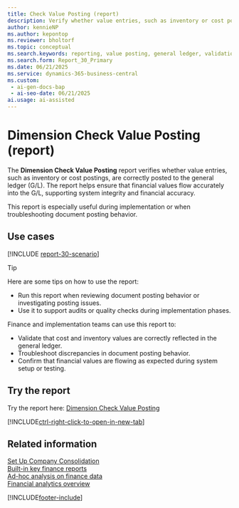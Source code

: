 ```yaml
---
title: Check Value Posting (report)
description: Verify whether value entries, such as inventory or cost postings, are correctly posted to the general ledger. Use this report to validate document posting behavior during implementation or troubleshooting.
author: kennieNP
ms.author: kepontop
ms.reviewer: bholtorf
ms.topic: conceptual
ms.search.keywords: reporting, value posting, general ledger, validation
ms.search.form: Report_30_Primary
ms.date: 06/21/2025
ms.service: dynamics-365-business-central
ms.custom:
 - ai-gen-docs-bap
 - ai-seo-date: 06/21/2025
ai.usage: ai-assisted
---
```


# Dimension Check Value Posting (report)

The **Dimension Check Value Posting** report verifies whether value entries, such as inventory or cost postings, are correctly posted to the general ledger (G/L). The report helps ensure that financial values flow accurately into the G/L, supporting system integrity and financial accuracy.

This report is especially useful during implementation or when troubleshooting document posting behavior.

## Use cases

[!INCLUDE [report-30-scenario](../includes/report-30-scenario-include.md)]

> [!TIP]
> Here are some tips on how to use the report:
>
> * Run this report when reviewing document posting behavior or investigating posting issues.
> * Use it to support audits or quality checks during implementation phases.

Finance and implementation teams can use this report to:

* Validate that cost and inventory values are correctly reflected in the general ledger.
* Troubleshoot discrepancies in document posting behavior.
* Confirm that financial values are flowing as expected during system setup or testing.

## Try the report

Try the report here: [Dimension Check Value Posting](https://businesscentral.dynamics.com?report=30)

[!INCLUDE[ctrl-right-click-to-open-in-new-tab](../includes/ctrl-right-click-to-open-in-new-tab.md)]

## Related information

[Set Up Company Consolidation](../finance-consolidated-company-reporting-setup.md)  
[Built-in key finance reports](../finance-reports.md)  
[Ad-hoc analysis on finance data](../ad-hoc-analysis-finance.md)  
[Financial analytics overview](../bi.md)  

[!INCLUDE[footer-include](../includes/footer-banner.md)]